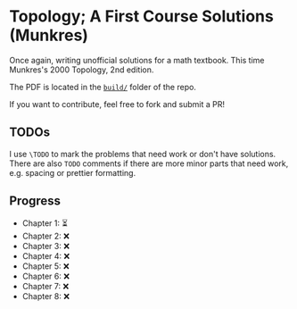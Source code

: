 # Topology; A First Course Solutions (Munkres)

Once again, writing unofficial solutions for a math textbook. This time
Munkres's 2000 Topology, 2nd edition.

The PDF is located in the [`build/`](./build/main.pdf) folder of the repo.

If you want to contribute, feel free to fork and submit a PR!

## TODOs

I use `\TODO` to mark the problems that need work or don't have solutions.
There are also `TODO` comments if there are more minor parts that need work, e.g. spacing or prettier formatting.

## Progress

- Chapter 1: :hourglass_flowing_sand:
- Chapter 2: :x:
- Chapter 3: :x:
- Chapter 4: :x:
- Chapter 5: :x:
- Chapter 6: :x:
- Chapter 7: :x:
- Chapter 8: :x: